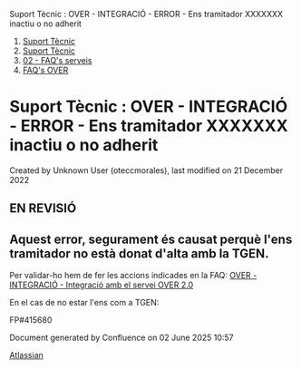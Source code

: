 Suport Tècnic : OVER - INTEGRACIÓ - ERROR - Ens tramitador XXXXXXX inactiu o no adherit  

1.  [Suport Tècnic](index.md)
2.  [Suport Tècnic](13893782.md)
3.  [02 - FAQ's serveis](26313393.md)
4.  [FAQ's OVER](28705589.md)

Suport Tècnic : OVER - INTEGRACIÓ - ERROR - Ens tramitador XXXXXXX inactiu o no adherit
=======================================================================================

Created by Unknown User (oteccmorales), last modified on 21 December 2022

EN REVISIÓ
----------

Aquest error, segurament és causat perquè l'ens tramitador no està donat d'alta amb la TGEN.
--------------------------------------------------------------------------------------------

Per validar-ho hem de fer les accions indicades en la FAQ: [OVER - INTEGRACIÓ - Integració amb el servei OVER 2.0](41522646.md)

En el cas de no estar l'ens com a TGEN:

  

  

  

FP#415680

Document generated by Confluence on 02 June 2025 10:57

[Atlassian](http://www.atlassian.com/)